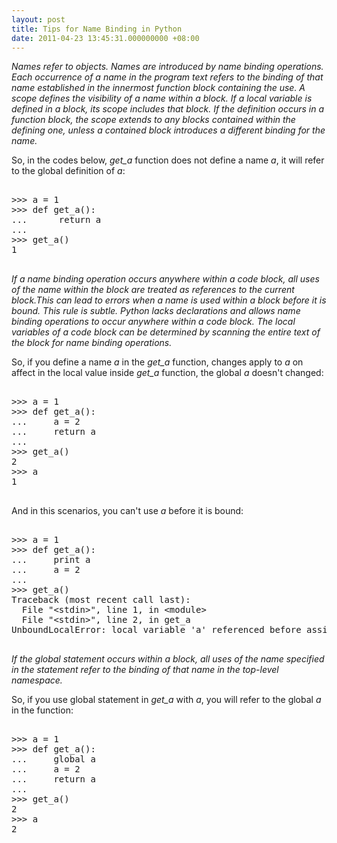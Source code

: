 ```yaml
---
layout: post
title: Tips for Name Binding in Python
date: 2011-04-23 13:45:31.000000000 +08:00
---
```

<cite>
Names refer to objects. Names are introduced by name binding operations. Each occurrence of a name in the program text refers to the binding of that name established in the innermost function block containing the use.
A scope defines the visibility of a name within a block. If a local variable is defined in a block, its scope includes that block. If the definition occurs in a function block, the scope extends to any blocks contained within the defining one, unless a contained block introduces a different binding for the name.
</cite>

So, in the codes below, *get_a* function does not define a name <var>a</var>, it will refer to the global definition of <var>a</var>:

<pre>
<samp>    
>>> a = 1
>>> def get_a():
...      return a
...
>>> get_a()
1
</samp>
</pre>

<cite>
If a name binding operation occurs anywhere within a code block, all uses of the name within the block are treated as references to the current block.This can lead to errors when a name is used within a block before it is bound. This rule is subtle. Python lacks declarations and allows name binding operations to occur anywhere within a code block. The local variables of a code block can be determined by scanning the entire text of the block for name binding operations.
</cite>

So, if you define a name <var>a</var> in the *get_a* function, changes apply to <var>a</var> on affect in the local value inside *get_a* function, the global <var>a</var> doesn't changed:

<pre>
<samp>    
>>> a = 1
>>> def get_a():
...     a = 2
...     return a
...
>>> get_a()
2
>>> a
1
</samp>
</pre>

And in this scenarios, you can't use <var>a</var> before it is bound:

<pre>
<samp>
>>> a = 1    
>>> def get_a():
...     print a
...     a = 2
... 
>>> get_a()
Traceback (most recent call last):
  File "&lt;stdin&gt;", line 1, in &lt;module&gt;
  File "&lt;stdin&gt;", line 2, in get_a
UnboundLocalError: local variable 'a' referenced before assignment
</samp>
</pre>

<cite>
If the global statement occurs within a block, all uses of the name specified in the statement refer to the binding of that name in the top-level namespace.
</cite>

So, if you use global statement in *get_a* with <var>a</var>, you will refer to the global <var>a</var> in the function:

<pre>
<samp>    
>>> a = 1
>>> def get_a():
...     global a
...     a = 2
...     return a
...
>>> get_a()
2
>>> a
2
</samp>
</pre>